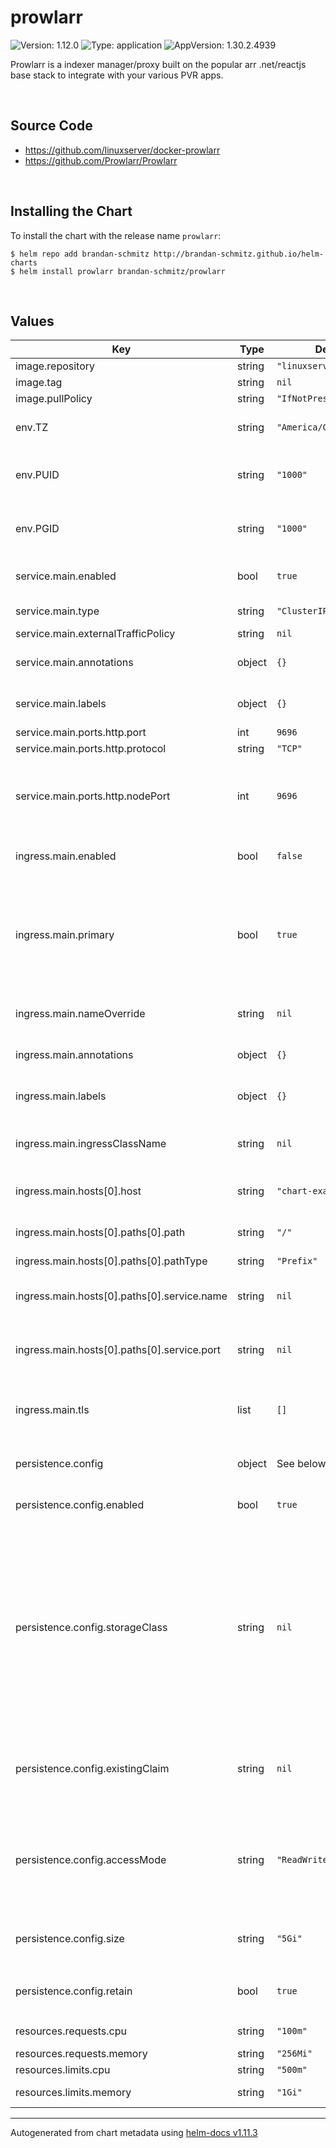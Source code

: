 # prowlarr

![Version: 1.12.0](https://img.shields.io/badge/Version-1.12.0-informational?style=flat-square) ![Type: application](https://img.shields.io/badge/Type-application-informational?style=flat-square) ![AppVersion: 1.30.2.4939](https://img.shields.io/badge/AppVersion-1.30.2.4939-informational?style=flat-square)

Prowlarr is a indexer manager/proxy built on the popular arr .net/reactjs base stack to integrate with your various PVR apps.

<br>

## Source Code

* <https://github.com/linuxserver/docker-prowlarr>
* <https://github.com/Prowlarr/Prowlarr>

<br>

## Installing the Chart

To install the chart with the release name `prowlarr`:

```console
$ helm repo add brandan-schmitz http://brandan-schmitz.github.io/helm-charts
$ helm install prowlarr brandan-schmitz/prowlarr
```

<br>

## Values

| Key | Type | Default | Description |
|-----|------|---------|-------------|
| image.repository | string | `"linuxserver/prowlarr"` | image repository |
| image.tag | string | `nil` | image tag |
| image.pullPolicy | string | `"IfNotPresent"` | image pull policy |
| env.TZ | string | `"America/Chicago"` | Set the timezone that will be used by the container |
| env.PUID | string | `"1000"` | Set the user ID that the container will run Prowlarr as |
| env.PGID | string | `"1000"` | Set the group ID that the container will run Prowlarr as |
| service.main.enabled | bool | `true` | Enables or disables the service |
| service.main.type | string | `"ClusterIP"` | Set the service type |
| service.main.externalTrafficPolicy | string | `nil` | [[ref](https://kubernetes.io/docs/tutorials/services/source-ip/)] |
| service.main.annotations | object | `{}` | Provide additional annotations which may be required. |
| service.main.labels | object | `{}` | Provide additional labels which may be required. |
| service.main.ports.http.port | int | `9696` | The port number |
| service.main.ports.http.protocol | string | `"TCP"` | Port protocol. |
| service.main.ports.http.nodePort | int | `9696` | Specify the nodePort value for the LoadBalancer and NodePort service types. [[ref]](https://kubernetes.io/docs/concepts/services-networking/service/#type-nodeport) |
| ingress.main.enabled | bool | `false` | Enables or disables the ingress |
| ingress.main.primary | bool | `true` | Make this the primary ingress (used in probes, notes, etc...). If there is more than 1 ingress, make sure that only 1 ingress is marked as primary. |
| ingress.main.nameOverride | string | `nil` | Override the name suffix that is used for this ingress. |
| ingress.main.annotations | object | `{}` | Provide additional annotations which may be required. |
| ingress.main.labels | object | `{}` | Provide additional labels which may be required. |
| ingress.main.ingressClassName | string | `nil` | Set the ingressClass that is used for this ingress. |
| ingress.main.hosts[0].host | string | `"chart-example.local"` | Host address. Helm template can be passed. |
| ingress.main.hosts[0].paths[0].path | string | `"/"` | Path.  Helm template can be passed. |
| ingress.main.hosts[0].paths[0].pathType | string | `"Prefix"` |  |
| ingress.main.hosts[0].paths[0].service.name | string | `nil` | Overrides the service name reference for this path |
| ingress.main.hosts[0].paths[0].service.port | string | `nil` | Overrides the service port reference for this path |
| ingress.main.tls | list | `[]` | Configure TLS for the ingress. Both secretName and hosts can process a Helm template. |
| persistence.config | object | See below | Persistence for Prowlarr configuration files. |
| persistence.config.enabled | bool | `true` | Enables or disables the persistence item |
| persistence.config.storageClass | string | `nil` | Storage Class for the config volume. If set to `-`, dynamic provisioning is disabled. If set to something else, the given storageClass is used. If undefined (the default) or set to null, no storageClassName spec is set, choosing the default provisioner. |
| persistence.config.existingClaim | string | `nil` | If you want to reuse an existing claim, the name of the existing PVC can be passed here. |
| persistence.config.accessMode | string | `"ReadWriteOnce"` | AccessMode for the persistent volume. Make sure to select an access mode that is supported by your storage provider! [[ref]](https://kubernetes.io/docs/concepts/storage/persistent-volumes/#access-modes) |
| persistence.config.size | string | `"5Gi"` | The amount of storage that is requested for the persistent volume. |
| persistence.config.retain | bool | `true` | Set to true to retain the PVC upon `helm uninstall` |
| resources.requests.cpu | string | `"100m"` | CPU Request amount |
| resources.requests.memory | string | `"256Mi"` |  |
| resources.limits.cpu | string | `"500m"` | CPU Limit amount |
| resources.limits.memory | string | `"1Gi"` | Memory Limit amount |

----------------------------------------------
Autogenerated from chart metadata using [helm-docs v1.11.3](https://github.com/norwoodj/helm-docs/releases/v1.11.3)